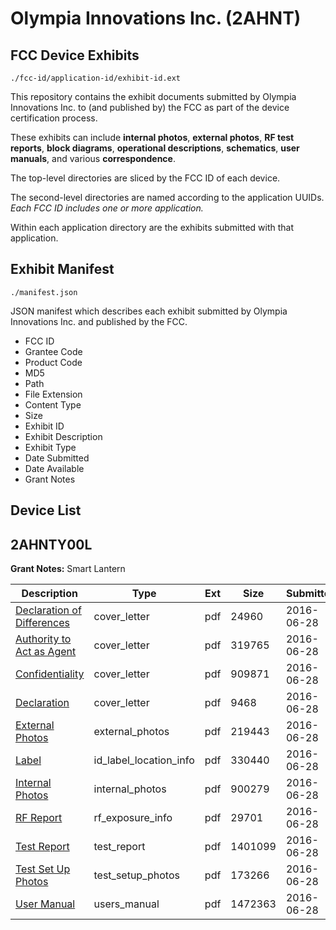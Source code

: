 # Olympia Innovations Inc. (2AHNT)
## FCC Device Exhibits

```
./fcc-id/application-id/exhibit-id.ext
```

This repository contains the exhibit documents submitted by Olympia Innovations Inc. to (and published by) the FCC as part of the device certification process.

These exhibits can include **internal photos**, **external photos**, **RF test reports**, **block diagrams**, **operational descriptions**, **schematics**, **user manuals**, and various **correspondence**.

The top-level directories are sliced by the FCC ID of each device.

The second-level directories are named according to the application UUIDs. *Each FCC ID includes one or more application.*

Within each application directory are the exhibits submitted with that application. 

## Exhibit Manifest

```
./manifest.json
```

JSON manifest which describes each exhibit submitted by Olympia Innovations Inc. and published by the FCC.

- FCC ID
- Grantee Code
- Product Code
- MD5
- Path
- File Extension
- Content Type
- Size
- Exhibit ID
- Exhibit Description
- Exhibit Type
- Date Submitted
- Date Available
- Grant Notes

## Device List
## 2AHNTY00L
**Grant Notes:** Smart Lantern

| Description | Type | Ext | Size | Submitted | Available |
| ----------- | ---- | --- | ---- | --------- | --------- |
| [Declaration of Differences](2AHNTY00L/741851c77a95b99e75ec1dd9003deeb4/3043226.pdf) | cover_letter | pdf | 24960 | 2016-06-28 | 2016-07-03 |
| [Authority to Act as Agent](2AHNTY00L/741851c77a95b99e75ec1dd9003deeb4/3043227.pdf) | cover_letter | pdf | 319765 | 2016-06-28 | 2016-07-03 |
| [Confidentiality](2AHNTY00L/741851c77a95b99e75ec1dd9003deeb4/3043228.pdf) | cover_letter | pdf | 909871 | 2016-06-28 | 2016-07-03 |
| [Declaration](2AHNTY00L/741851c77a95b99e75ec1dd9003deeb4/3043229.pdf) | cover_letter | pdf | 9468 | 2016-06-28 | 2016-07-03 |
| [External Photos](2AHNTY00L/741851c77a95b99e75ec1dd9003deeb4/3043230.pdf) | external_photos | pdf | 219443 | 2016-06-28 | 2016-07-03 |
| [Label](2AHNTY00L/741851c77a95b99e75ec1dd9003deeb4/3043232.pdf) | id_label_location_info | pdf | 330440 | 2016-06-28 | 2016-07-03 |
| [Internal Photos](2AHNTY00L/741851c77a95b99e75ec1dd9003deeb4/3043231.pdf) | internal_photos | pdf | 900279 | 2016-06-28 | 2016-07-03 |
| [RF Report](2AHNTY00L/741851c77a95b99e75ec1dd9003deeb4/3043237.pdf) | rf_exposure_info | pdf | 29701 | 2016-06-28 | 2016-07-03 |
| [Test Report](2AHNTY00L/741851c77a95b99e75ec1dd9003deeb4/3043236.pdf) | test_report | pdf | 1401099 | 2016-06-28 | 2016-07-03 |
| [Test Set Up Photos](2AHNTY00L/741851c77a95b99e75ec1dd9003deeb4/3043235.pdf) | test_setup_photos | pdf | 173266 | 2016-06-28 | 2016-07-03 |
| [User Manual](2AHNTY00L/741851c77a95b99e75ec1dd9003deeb4/3043238.pdf) | users_manual | pdf | 1472363 | 2016-06-28 | 2016-07-03 |
